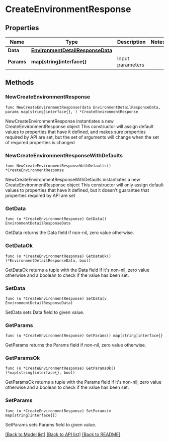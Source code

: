 # CreateEnvironmentResponse

## Properties

Name | Type | Description | Notes
------------ | ------------- | ------------- | -------------
**Data** | [**EnvironmentDetailResponseData**](EnvironmentDetailResponseData.md) |  | 
**Params** | **map[string]interface{}** | Input parameters | 

## Methods

### NewCreateEnvironmentResponse

`func NewCreateEnvironmentResponse(data EnvironmentDetailResponseData, params map[string]interface{}, ) *CreateEnvironmentResponse`

NewCreateEnvironmentResponse instantiates a new CreateEnvironmentResponse object
This constructor will assign default values to properties that have it defined,
and makes sure properties required by API are set, but the set of arguments
will change when the set of required properties is changed

### NewCreateEnvironmentResponseWithDefaults

`func NewCreateEnvironmentResponseWithDefaults() *CreateEnvironmentResponse`

NewCreateEnvironmentResponseWithDefaults instantiates a new CreateEnvironmentResponse object
This constructor will only assign default values to properties that have it defined,
but it doesn't guarantee that properties required by API are set

### GetData

`func (o *CreateEnvironmentResponse) GetData() EnvironmentDetailResponseData`

GetData returns the Data field if non-nil, zero value otherwise.

### GetDataOk

`func (o *CreateEnvironmentResponse) GetDataOk() (*EnvironmentDetailResponseData, bool)`

GetDataOk returns a tuple with the Data field if it's non-nil, zero value otherwise
and a boolean to check if the value has been set.

### SetData

`func (o *CreateEnvironmentResponse) SetData(v EnvironmentDetailResponseData)`

SetData sets Data field to given value.


### GetParams

`func (o *CreateEnvironmentResponse) GetParams() map[string]interface{}`

GetParams returns the Params field if non-nil, zero value otherwise.

### GetParamsOk

`func (o *CreateEnvironmentResponse) GetParamsOk() (*map[string]interface{}, bool)`

GetParamsOk returns a tuple with the Params field if it's non-nil, zero value otherwise
and a boolean to check if the value has been set.

### SetParams

`func (o *CreateEnvironmentResponse) SetParams(v map[string]interface{})`

SetParams sets Params field to given value.



[[Back to Model list]](../README.md#documentation-for-models) [[Back to API list]](../README.md#documentation-for-api-endpoints) [[Back to README]](../README.md)


